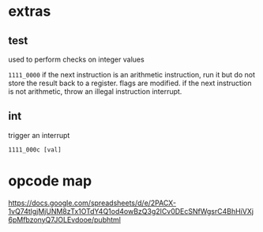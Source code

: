# extras

## test
used to perform checks on integer values

`1111_0000`
if the next instruction is an arithmetic instruction, run it but do not store the result back to a register.
flags are modified.
if the next instruction is not arithmetic, throw an illegal instruction interrupt.

## int
trigger an interrupt

`1111_000c [val]`


# opcode map

https://docs.google.com/spreadsheets/d/e/2PACX-1vQ74tlgjMjUNM8zTx1OTdY4Q1od4owBzQ3g2ICv0DEcSNfWgsrC4BhHiVXj6pMfbzonyQ7JOLEvdooe/pubhtml

